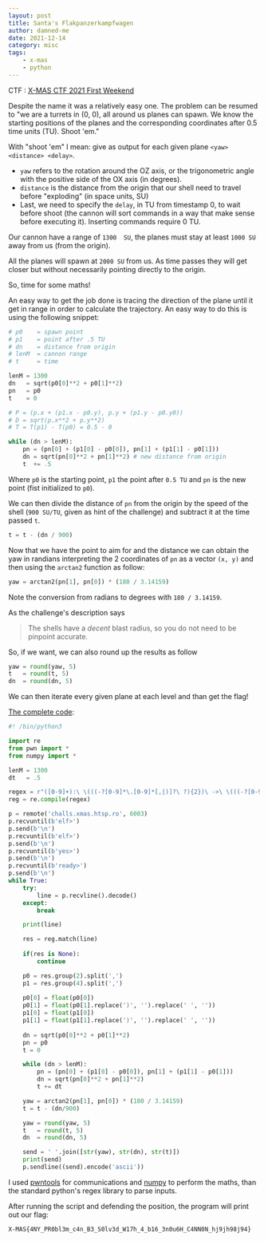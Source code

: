 ```yaml
---
layout: post
title: Santa's Flakpanzerkampfwagen
author: damned-me
date: 2021-12-14
category: misc 
tags:
    - x-mas
    - python
---
```


CTF : [X-MAS CTF 2021 First Weekend][ctf_event]

Despite the name it was a relatively easy one. The problem can be resumed to "we are a turrets in (0, 0), all around us planes can spawn. We know the starting positions of the planes and the corresponding coordinates after 0.5 time units (TU). Shoot 'em."

With "shoot 'em" I mean: give as output for each given plane `<yaw> <distance> <delay>`.

- `yaw` refers to the rotation around the OZ axis, or the trigonometric angle with the positive side of the OX axis (in degrees).
- `distance` is the distance from the origin that our shell need to travel before "exploding" (in space units, SU)
- Last, we need to specify the `delay`, in TU from timestamp 0, to wait before shoot (the cannon will sort commands in a way that make sense before executing it). Inserting commands require 0 TU.

Our cannon have a range of `1300  SU`, the planes must stay at least `1000 SU` away from us (from the origin).

All the planes will spawn at `2000 SU` from us. As time passes they will get closer but without necessarily pointing directly to the origin.

So, time for some maths!

An easy way to get the job done is tracing the direction of the plane until it get in range in order to calculate the trajectory. An easy way to do this is using the following snippet:

```python
# p0    = spawn point
# p1    = point after .5 TU
# dn    = distance from origin
# lenM  = cannon range
# t     = time

lenM = 1300
dn   = sqrt(p0[0]**2 + p0[1]**2)
pn   = p0
t    = 0

# P = (p.x + (p1.x - p0.y), p.y + (p1.y - p0.y0))
# D = sqrt(p.x**2 + p.y**2)
# T = T(p1) - T(p0) = 0.5 - 0

while (dn > lenM):
    pn = (pn[0] + (p1[0] - p0[0]), pn[1] + (p1[1] - p0[1]))
    dn = sqrt(pn[0]**2 + pn[1]**2) # new distance from origin
    t  += .5
```

Where `p0` is the starting point, `p1` the point after `0.5 TU` and `pn` is the new point (fist initialized to `p0`).

We can then divide the distance of `pn` from the origin by the speed of the shell (`900 SU/TU`, given as hint of the challenge) and subtract it at the time passed `t`.

```python
t = t - (dn / 900)
```

Now that we have the point to aim for and the distance we can obtain the yaw in randians interpreting the 2 coordinates of `pn` as a vector `(x, y)` and then using the `arctan2` function as follow:

```python
yaw = arctan2(pn[1], pn[0]) * (180 / 3.14159) 
```

Note the conversion from radians to degrees with `180 / 3.14159`.

As the challenge's description says

> The shells have a *decent* blast radius, so you do not need to be pinpoint accurate.

So, if we want, we can also round up the results as follow

```python
yaw = round(yaw, 5)
t   = round(t, 5)
dn  = round(dn, 5)
```

We can then iterate every given plane at each level and than get the flag!

[The complete code][solve]:

```python
#! /bin/python3

import re
from pwn import *
from numpy import *

lenM = 1300
dt   = .5

regex = r"([0-9]+):\ \(((-?[0-9]*\.[0-9]*[,|)]?\ ?){2})\ ->\ \(((-?[0-9]*\.[0-9]*[,|)]?\ ?){2})"
reg = re.compile(regex)

p = remote('challs.xmas.htsp.ro', 6003)
p.recvuntil(b'elf>')
p.send(b'\n')
p.recvuntil(b'elf>')
p.send(b'\n')
p.recvuntil(b'yes>')
p.send(b'\n')
p.recvuntil(b'ready>')
p.send(b'\n')
while True:
    try:
        line = p.recvline().decode()
    except:
        break

    print(line)

    res = reg.match(line)
    
    if(res is None):
        continue

    p0 = res.group(2).split(',')
    p1 = res.group(4).split(',')
    
    p0[0] = float(p0[0])
    p0[1] = float(p0[1].replace(')', '').replace(' ', ''))
    p1[0] = float(p1[0])
    p1[1] = float(p1[1].replace(')', '').replace(' ', ''))
    
    dn = sqrt(p0[0]**2 + p0[1]**2)
    pn = p0
    t = 0

    while (dn > lenM):
        pn = (pn[0] + (p1[0] - p0[0]), pn[1] + (p1[1] - p0[1]))
        dn = sqrt(pn[0]**2 + pn[1]**2) 
        t += dt

    yaw = arctan2(pn[1], pn[0]) * (180 / 3.14159)  
    t = t - (dn/900)

    yaw = round(yaw, 5)
    t   = round(t, 5)
    dn  = round(dn, 5)

    send = ' '.join([str(yaw), str(dn), str(t)])
    print(send)
    p.sendline((send).encode('ascii'))
```

I used [pwntools][pwntools_link] for communications and [numpy][numpy_link] to perform the maths, than the standard python's regex library to parse inputs.

After running the script and defending the position, the program will print out our flag:

`X-MAS{4NY_PR0bl3m_c4n_B3_S0lv3d_W17h_4_b16_3n0u6H_C4NN0N_hj9jh98j94}`

[solve]: ./solve.py
[numpy_link]: https://numpy.org
[pwntools_link]: https://github.com/Gallopsled/pwntools
[ctf_event]:https://ctftime.org/event/1520
